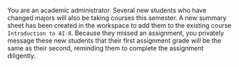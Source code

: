 You are an academic administrator. Several new students who have changed majors will also be taking courses this semester. A new summary sheet has been created in the workspace to add them to the existing course `Introduction to AI-8`. Because they missed an assignment, you privately message these new students that their first assignment grade will be the same as their second, reminding them to complete the assignment diligently.